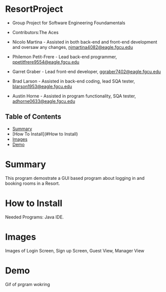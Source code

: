 # ResortProject
* Group Project for Software Engineering Foundamentals
* Contributors:The Aces

* Nicolo Martina - Assisted in both back-end and front-end development and oversaw any changes, njmartina4082@eagle.fgcu.edu
* Philemon Petit-Frere - Lead back-end programmer,  ppetitfrere9554@eagle.fgcu.edu 
* Garret Graber - Lead front-end developer, ggraber7402@eagle.fgcu.edu 
* Brad Larson - Assisted in back-end coding, lead SQA tester, blarson1953@eagle.fgcu.edu 
* Austin Horne - Assisted in program functionality, SQA tester, adhorne0633@eagle.fgcu.edu 

## Table of Contents
- [Summary](#Summary)
- [How To Install](#How to Install)
- [Images](#Images)
- [Demo](#demo)
    


# Summary
This program demostrate a GUI based program about logging in and booking rooms in a Resort.



# How to Install
Needed Programs: Java IDE.


# Images
Images of Login Screen, Sign up Screen, Guest View, Manager View



# Demo
Gif of prgram wokring

